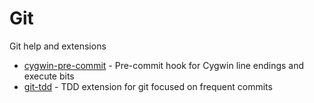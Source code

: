 # Git

Git help and extensions

* [cygwin-pre-commit](cygwin-pre-commit) - Pre-commit hook for Cygwin line endings and execute bits
* [git-tdd](git-tdd) - TDD extension for git focused on frequent commits
